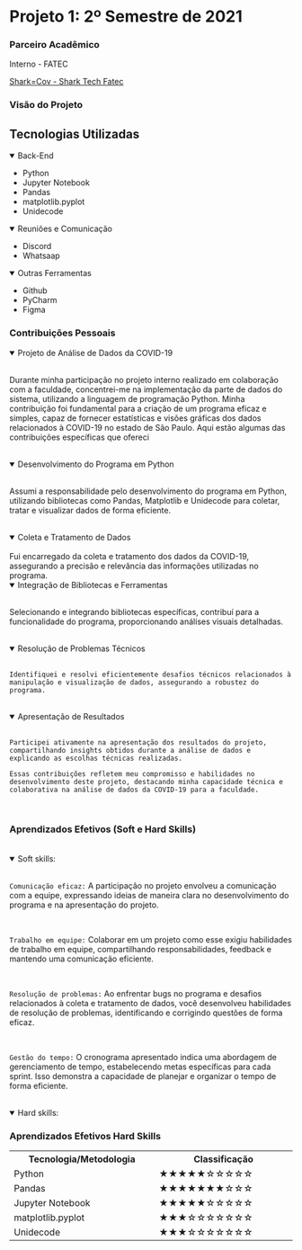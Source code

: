# Projeto 1: 2º Semestre de 2021 

### Parceiro Acadêmico
Interno - FATEC

[ Shark=Cov - Shark Tech Fatec](https://github.com/heyMichaelS/Projeto-Integrador-2021-2-Grupo3)


### Visão do Projeto


<h2>Tecnologias Utilizadas</h2>
    <details open>
<summary>Back-End</summary>

* Python
* Jupyter Notebook
* Pandas
* matplotlib.pyplot
* Unidecode

</details>


<details open>
<summary>Reuniões e Comunicação</summary>

* Discord
* Whatsaap

</details>

<details open>
<summary>Outras Ferramentas</summary>

* Github
* PyCharm
* Figma

</details>


### Contribuições Pessoais




<details open>
 <summary>Projeto de Análise de Dados da COVID-19 </summary>
 
  <br>
 
Durante minha participação no projeto interno realizado em colaboração com a faculdade, concentrei-me na implementação da parte de dados do sistema, utilizando a linguagem de programação Python. Minha contribuição foi fundamental para a criação de um programa eficaz e simples, capaz de fornecer estatísticas e visões gráficas dos dados relacionados à COVID-19 no estado de São Paulo. Aqui estão algumas das contribuições específicas que ofereci

  <br> 
  
 
</details>


<details open>
 <summary> Desenvolvimento do Programa em Python </summary>

  <br>
  
Assumi a responsabilidade pelo desenvolvimento do programa em Python, utilizando bibliotecas como Pandas, Matplotlib e Unidecode para coletar, tratar e visualizar dados de forma eficiente.

  <br>

</details>




<details open>
 <summary> Coleta e Tratamento de Dados </summary>

  <br>
Fui encarregado da coleta e tratamento dos dados da COVID-19, assegurando a precisão e relevância das informações utilizadas no programa.

  <br>

</details>


<details open>
 <summary>Integração de Bibliotecas e Ferramentas</summary>

  <br>

  Selecionando e integrando bibliotecas específicas, contribuí para a funcionalidade do programa, proporcionando análises visuais detalhadas.



  <br>

</details>


<details open>
 <summary> Resolução de Problemas Técnicos </summary>

  <br>

    Identifiquei e resolvi eficientemente desafios técnicos relacionados à manipulação e visualização de dados, assegurando a robustez do programa.

  <br>

</details>


<details open>
 <summary>Apresentação de Resultados </summary>

  <br>

    Participei ativamente na apresentação dos resultados do projeto, compartilhando insights obtidos durante a análise de dados e explicando as escolhas técnicas realizadas.

    Essas contribuições refletem meu compromisso e habilidades no desenvolvimento deste projeto, destacando minha capacidade técnica e colaborativa na análise de dados da COVID-19 para a faculdade.


  <br>

</details>


### Aprendizados Efetivos (Soft e Hard Skills)

<br>

 <details open>

   <summary>Soft skills:</summary>
     
   <br>

 `Comunicação eficaz:` A participação no projeto envolveu a comunicação com a equipe, expressando ideias de maneira clara no desenvolvimento do programa e na apresentação do projeto.


   <br>

`Trabalho em equipe:` Colaborar em um projeto como esse exigiu habilidades de trabalho em equipe, compartilhando responsabilidades, feedback e mantendo uma comunicação eficiente.
  
   <br>

`Resolução de problemas:` Ao enfrentar bugs no programa e desafios relacionados à coleta e tratamento de dados, você desenvolveu habilidades de resolução de problemas, identificando e corrigindo questões de forma eficaz.

     
   <br>

`Gestão do tempo:` O cronograma apresentado indica uma abordagem de gerenciamento de tempo, estabelecendo metas específicas para cada sprint. Isso demonstra a capacidade de planejar e organizar o tempo de forma eficiente.
    
   <br>
   
 </details>
  
  
   <details open>

   <summary>Hard skills:</summary>
     


### Aprendizados Efetivos Hard Skills
<table>
  <tr>
    <th width="300px">Tecnologia/Metodologia</th>
    <th width="300px">Classificação</th>
  </tr>
  <tr>
    <td>Python</td>
    <td>★★★★★☆☆☆☆☆</td>
  </tr>
  <tr>
    <td>Pandas</td>
    <td>★★★★★★★☆☆☆</td>
  </tr>
  <tr>
    <td>Jupyter Notebook</td>
    <td>★★★★★☆☆☆☆☆</td>
  </tr>
  <tr>
    <td>matplotlib.pyplot</td>
    <td>★★★☆☆☆☆☆☆☆</td>
  </tr>
   <tr>
    <td>Unidecode</td>
    <td>★★★☆☆☆☆☆☆☆</td>
   </tr>
    
</table>


